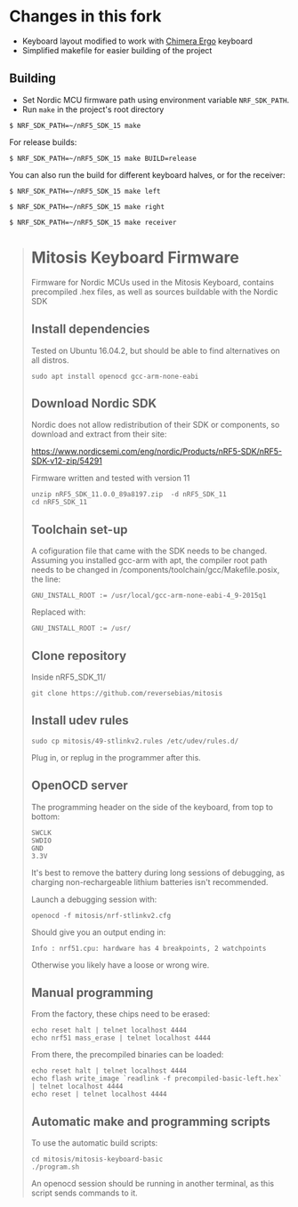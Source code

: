 # Changes in this fork

* Keyboard layout modified to work with [Chimera Ergo](https://github.com/GlenPickle/Chimera/tree/master/ergo) keyboard
* Simplified makefile for easier building of the project

## Building

* Set Nordic MCU firmware path using environment variable `NRF_SDK_PATH`.
* Run `make` in the project's root directory

```
$ NRF_SDK_PATH=~/nRF5_SDK_15 make
```

For release builds:

```
$ NRF_SDK_PATH=~/nRF5_SDK_15 make BUILD=release
```

You can also run the build for different keyboard halves, or for the receiver:

```
$ NRF_SDK_PATH=~/nRF5_SDK_15 make left
```
```
$ NRF_SDK_PATH=~/nRF5_SDK_15 make right
```
```
$ NRF_SDK_PATH=~/nRF5_SDK_15 make receiver
```

> # Mitosis Keyboard Firmware
> Firmware for Nordic MCUs used in the Mitosis Keyboard, contains precompiled .hex files, as well as sources buildable with the Nordic SDK
> 
> ## Install dependencies
> 
> Tested on Ubuntu 16.04.2, but should be able to find alternatives on all distros. 
> 
> ```
> sudo apt install openocd gcc-arm-none-eabi
> ```
> 
> ## Download Nordic SDK
> 
> Nordic does not allow redistribution of their SDK or components, so download and extract from their site:
> 
> https://www.nordicsemi.com/eng/nordic/Products/nRF5-SDK/nRF5-SDK-v12-zip/54291
> 
> Firmware written and tested with version 11
> 
> ```
> unzip nRF5_SDK_11.0.0_89a8197.zip  -d nRF5_SDK_11
> cd nRF5_SDK_11
> ```
> 
> ## Toolchain set-up
> 
> A cofiguration file that came with the SDK needs to be changed. Assuming you installed gcc-arm with apt, the compiler root path needs to be changed in /components/toolchain/gcc/Makefile.posix, the line:
> ```
> GNU_INSTALL_ROOT := /usr/local/gcc-arm-none-eabi-4_9-2015q1
> ```
> Replaced with:
> ```
> GNU_INSTALL_ROOT := /usr/
> ```
> 
> ## Clone repository
> Inside nRF5_SDK_11/
> ```
> git clone https://github.com/reversebias/mitosis
> ```
> 
> ## Install udev rules
> ```
> sudo cp mitosis/49-stlinkv2.rules /etc/udev/rules.d/
> ```
> Plug in, or replug in the programmer after this.
> 
> ## OpenOCD server
> The programming header on the side of the keyboard, from top to bottom:
> ```
> SWCLK
> SWDIO
> GND
> 3.3V
> ```
> It's best to remove the battery during long sessions of debugging, as charging non-rechargeable lithium batteries isn't recommended.
> 
> Launch a debugging session with:
> ```
> openocd -f mitosis/nrf-stlinkv2.cfg
> ```
> Should give you an output ending in:
> ```
> Info : nrf51.cpu: hardware has 4 breakpoints, 2 watchpoints
> ```
> Otherwise you likely have a loose or wrong wire.
> 
> 
> ## Manual programming
> From the factory, these chips need to be erased:
> ```
> echo reset halt | telnet localhost 4444
> echo nrf51 mass_erase | telnet localhost 4444
> ```
> From there, the precompiled binaries can be loaded:
> ```
> echo reset halt | telnet localhost 4444
> echo flash write_image `readlink -f precompiled-basic-left.hex` | telnet localhost 4444
> echo reset | telnet localhost 4444
> ```
> 
> ## Automatic make and programming scripts
> To use the automatic build scripts:
> ```
> cd mitosis/mitosis-keyboard-basic
> ./program.sh
> ```
> An openocd session should be running in another terminal, as this script sends commands to it.
> 
> 
> 
> 
> 
> 
> 
> 
> 
> 
> 
> 
> 
> 
> 
> 
> 
> 
> 
